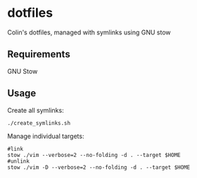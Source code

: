 # dotfiles

Colin's dotfiles, managed with symlinks using GNU stow

## Requirements
GNU Stow

## Usage

Create all symlinks:  
```
./create_symlinks.sh
```

Manage individual targets:
```
#link
stow ./vim --verbose=2 --no-folding -d . --target $HOME
#unlink
stow ./vim -D --verbose=2 --no-folding -d . --target $HOME
```

